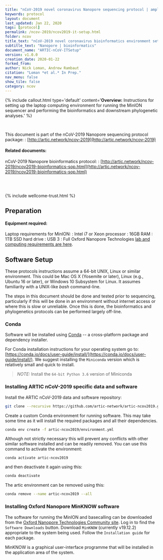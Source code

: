 ```yaml
---
title: "nCoV-2019 novel coronavirus Nanopore sequencing protocol | amplicon, native barcoding"
keywords: protocol
layout: document
last_updated: Jan 22, 2020
tags: [protocol] 
permalink: /ncov-2019/ncov2019-it-setup.html
folder: ncov
title_text: "nCoV-2019 novel coronavirus bioinformatics environment setup"
subtitle_text: "Nanopore | bioinformatics"
document_name: "ARTIC-nCoV-ITSetup"
version: v1.0.0
creation_date: 2020-01-22
forked_from: 
author: Nick Loman, Andrew Rambaut
citation: "Loman *et al.* In Prep."
nav_menu: false
show_tile: false
category: ncov
---
```


{% include callout.html
type='default'
content='**Overview:** Instructions for setting up the laptop computing environment for running the MinION sequencer and performing the bioinformatics and downstream phylogenetic analyses.'
%}

<br />

This document is part of the nCoV-2019 Nanopore sequencing protocol package:
: [http://artic.network/ncov-2019](http://artic.network/ncov-2019)

#### Related documents:

nCoV-2019 Nanopore bioinformatics protocol:
: [http://artic.network/ncov-2019/ncov2019-bioinformatics-sop.html](http://artic.network/ncov-2019/ncov2019-bioinformatics-sop.html)

<br /><br />

{% include wellcome-trust.html %}

<div class="pagebreak"> </div>

## Preparation

#### Equipment required:

Laptop requirements for MinION:
: Intel i7 or Xeon processor
: 16GB RAM
: 1TB SSD hard drive
: USB 3
: Full Oxford Nanopore Technologies [lab and computing requirements are here](https://nanoporetech.com/sites/default/files/s3/MinION-Computer-Requirements-March-17_Final.pdf).

## Software Setup

These protocols instructions assume a 64-bit UNIX, Linux or similar environment. This could be Mac OS X (Yosemite or later), Linux (e.g., Ubuntu 16 or later), or Windows 10  Subsystem for Linux. It assumes familiarity with a UNIX-like *bash* command-line. 

The steps in this document should be done and tested prior to sequencing, particularly if this will be done in an environment without internet access or where this is slow or unreliable. Once this is done, the bioinformatics and phylogenetics protocols can be performed largely off-line. 

### Conda

Software will be installed using [Conda](https://conda.io/) -- a cross-platform package and dependency installer.
 
For Conda installation instructions for your operating system go to: [https://conda.io/docs/user-guide/install/](https://conda.io/docs/user-guide/install/). We suggest installing the `Miniconda` version which is relatively small and quick to install. 

> *NOTE:* Install the `64-bit Python 3.6` version of Miniconda

### Installing ARTIC nCoV-2019 specific data and software

Install the ARTIC nCoV-2019 data and software repository:

```bash
git clone --recursive https://github.com/artic-network/artic-ncov2019.git
```

Create a custom Conda environment for running software. This may take some time as it will install the required packages and all their dependencies.

```bash
conda env create -f artic-ncov2019/environment.yml
```

Although not strictly necessary this will prevent any conflicts with other similar software installed and can be readily removed. You can use this command to activate the environment: 

```
conda activate artic-ncov2019
```

and then deactivate it again using this:

```bash
conda deactivate
```

The artic environment can be removed using this:

```bash
conda remove --name artic-ncov2019 --all
```

### Installing Oxford Nanopore MinKNOW software

The software for running the MinION and basecalling can be downloaded from the [Oxford Nanopore Technologies Community site](https://community.nanoporetech.com). Log in to find the `Software Downloads` button. Download `MinKNOW` (currently v19.12.2) appropriate to the system being used. Follow the `Installation guide` for each package.

MinKNOW is a graphical user-interface programme that will be installed in the application area of the system.

